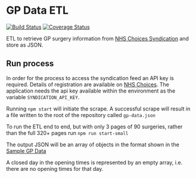 # GP Data ETL

[![Build Status](https://travis-ci.org/nhsuk/gp-data-etl.svg?branch=master)](https://travis-ci.org/nhsuk/gp-data-etl)
[![Coverage Status](https://coveralls.io/repos/github/nhsuk/gp-data-etl/badge.svg)](https://coveralls.io/github/nhsuk/gp-data-etl)

ETL to retrieve GP surgery information from [NHS Choices Syndication](http://www.nhs.uk/aboutNHSChoices/professionals/syndication/Pages/Webservices.aspx)
and store as JSON.

## Run process

In order for the process to access the syndication feed an API key is required.
Details of registration are available on [NHS Choices](http://www.nhs.uk/aboutNHSChoices/professionals/syndication/Pages/Webservices.aspx).
The application needs the api key available within the environment as the
variable `SYNDICATION_API_KEY`.

Running `npm start` will initiate the scrape. A successful scrape will result
in a file written to the root of the repository called `gp-data.json`

To run the ETL end to end, but with only 3 pages of 90 surgeries, rather than the full 320+ pages run `npm run start-small`

The output JSON will be an array of objects in the format shown in the [Sample GP Data](sample-gp-data.json)

A closed day in the opening times is represented by an empty array, i.e. there are no opening times for that day.
